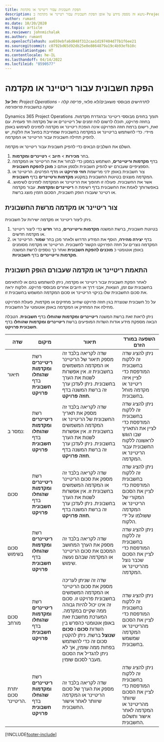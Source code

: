 ```yaml
---
title: הפקת חשבונית עבור ריטיינר או מקדמה
description: נושא זה מספק מידע על אופן הפקת חשבונית עבור רטיינר או מקדמה ב-Project Operations.
author: rumant
ms.date: 10/20/2020
ms.topic: article
ms.reviewer: johnmichalak
ms.author: rumant
ms.openlocfilehash: aa659ebfa6d848f312caa1d197404d77b1f6ee21
ms.sourcegitcommit: c0792bd65d92db25e0e8864879a19c4b93efb10c
ms.translationtype: HT
ms.contentlocale: he-IL
ms.lasthandoff: 04/14/2022
ms.locfileid: "8590577"
---
```

# <a name="invoice-a-retainer-or-an-advance"></a>הפקת חשבונית עבור ריטיינר או מקדמה

_**חל על:** Project Operations לתרחישים מבוססי משאבים/לא מלאי, פריסה קלה - עסקה בחשבונית פרופורמה_

Dynamics 365 Project Operations תומך בחוזים מבוססי ריטיינר ובהגדרת מקדמות. בחוזה פרויקט, תוכלו לרשום לוח זמנים של ריטיינרים או של מקדמה חד פעמית. עם זאת, רישום ברמת חוזה הפרויקט אינה הופכת ריטיינר או מקדמה לזמינים לשימוש באופן מיידי. כדי להשתמש בריטיינר או במקדמה בחשבונית שמחייבת בפועל את הלקוח, יש להפיק תחילה חשבונית עבור הריטיינר או המקדמה.

השלם את השלבים הבאים כדי להפיק חשבונית עבור ריטיינר או מקדמה.

1. בחר **מכירות** > **חיוב** > **רטיינרים ומקדמות**. 
2. בדף **מקדמות וריטיינרים**, השתמש במסנן כדי לבחור את את הריטיינר או המקדמה הספציפיים שעבורם יש להפיק חשבונית ולסמן אותם כ **מוכן להפקת חשבונית**.
3. צור חשבונית באופן ידני מרישמת **חוזי פרויקט** או מדף הפרטים. הריטיינר או המקדמה מוצגים בטיוטת החשבונית במקטע **מקדמות ורטיינרים**  בדף **חשבונית**.
4. אשר את החשבונית. פעולה זו תהפוך את הריטיינר או המקדמה לזמינים לשימוש. באפשרותך לאמת את החשבונית בדף רשימת ה **ריטיינרים ומקדמות**. עבור מקדמה או רטיינר שעבורו הופק חשבונית, הסכום הזמין מוצג ברשת.

## <a name="create-a-retainer-or-advance-from-the-invoice-grid"></a>צור ריטיינר או מקדמה מרשת החשבונית

ניתן ליצור ריטיינר או מקדמה ישירות על חשבונית.

1. בטיוטת חשבונית, ברשת המשנה **מקדמות וריטיינרים**, בחר **חדש** כדי ליצור ריטיינר או מקדמה חדשים. 
2. בדף **יצירה מהירה**, הוסף את המידע הדרוש ולאחר מכן בחר **שמור**. הריטיינר או המקדמה נוצרים על חוזה הפרויקט הקשור לחשבונית. הריטיינר או מקדמה מסומנים באופן אוטומטי כ **מוכנים להפקת חשבונית** ואחר כך נוספים לרשת המשנה **מקדמות וריטיינרים** בדף **חשבוניות**.

## <a name="reconcile-an-invoiced-retainer-or-advance"></a>התאמת ריטיינר או מקדמה שעבורם הופק חשבונית

לאחר הפקת חשבונית עבור ריטיינר או מקדמה, ניתן להשתמש בהם או להתאימם בחשבונית עם זמן, הוצאות, אבני דרך או חיובים אחרים מבוססי פרויקט. הלקוח יראה את סכום החשבונית שלו בניקוי הריטיינר או סכום המקדמה המשמש בחשבונית זו.

על כל חשבונית שנוצרת בגין חוזה פרויקט שחיוב מחזיקים או מקדמות, פעולת הפרויקט מחילה את המחזיק או המקדמה באופן אוטומטי על החשבונית.

ניתן לראות זאת ברשת המשנה **ריטיינרים ומקדמות שהוחלו** בדף **חשבונית**. הטבלה הבאה מספקת מידע אודות השדות המופיעים ברשת **ריטיינרים ומקדמות שהוחלו** בדף **חשבונית פרויקט**.

| שדה | מיקום | תיאור | השפעה במורד הזרם |
| --- | --- | --- | --- |
| תיאור | רשת **ריטיינרים ומקדמות שהוחלו** בדף **חשבונית פרויקט** |שדה לקריאה בלבד זה מספק תיאור של הריטיינר או המקדמה המשמשים בחשבונית זו. אין אפשרות לשנות את הערך בחשבונית. ניתן לעדכן ערך זה ברשת המשנה בדף **חוזה פרויקט**. | ניתן להציג שדה זה ללקוח בחשבונית המודפסת כדי לציין איזה ריטיינר או מקדמה מוחל בחשבונית. |
| נמסר ב: | רשת **ריטיינרים ומקדמות שהוחלו** בדף **חשבונית פרויקט**  | שדה לקריאה בלבד זה מספק את תאריך החשבונית של הריטיינר או המקדמה המשמשים בחשבונית זו. אין אפשרות לשנות את הערך בחשבונית. ניתן לעדכן ערך זה ברשת המשנה בדף **חוזה פרויקט**. | ניתן להציג שדה זה ללקוח בחשבונית המודפסת כדי לציין את התאריך שבו הוגש לראשונה ללקוח החשבונית עבור הריטיינר או המקדמה. |
| סכום | רשת **ריטיינרים ומקדמות שהוחלו** בדף **חשבונית פרויקט**  | שדה לקריאה בלבד זה מספק את סכום הריטיינר או המקדמה המשמשים בחשבונית זו. אין אפשרות לשנות את הערך בחשבונית. ניתן לעדכן ערך זה ברשת המשנה בדף **חוזה פרויקט**. | ניתן להציג שדה זה ללקוח בחשבונית המודפסת כדי לציין את הסכום המקורי של הריטיינר או המקדמה ששולמו על ידי הלקוח. |
| סכום בשימוש | רשת **ריטיינרים ומקדמות שהוחלו** בדף **חשבונית פרויקט**  | שדה לקריאה בלבד זה מספק את הערך המחושב המסכם את סכום הריטיינר או המקדמה שבהם נעשה שימוש. | ניתן להציג שדה זה ללקוח בחשבונית המודפסת כדי לציין את הסכום שכבר נוצל מהריטיינר או המקדמה. |
| סכום מורחב | רשת **ריטיינרים ומקדמות שהוחלו** בדף **חשבונית פרויקט**  | שדה זה שניתן לעריכה מספק את סכום הריטיינר או המקדמה המשמשים בחשבונית פרויקט זו. סכום זה אינו יכול להיות גבוהה ממה שקיים במקדמה. המערכת מחשבת זאת באופן אוטומטי כהפרש בין השדות **סכום** ו **סכום שנוצל** ברשת. ניתן להקטין סכום זה כדי להשתמש בפחות ממה שזמין, אך לא ניתן להגדיל את הסכום מעבר לסכום שזמין. | ניתן להציג שדה זה ללקוח בחשבונית המודפסת כדי לציין את הסכום מהריטיינר או המקדמה שמשמש בחשבונית. |
| יתרת סכום הריטיינר. | רשת **ריטיינרים ומקדמות שהוחלו** בדף **חשבונית פרויקט**  | שדה לקריאה בלבד זה מספק את הערך של סכום הריטיינר או המקדמה שיוותר לאחר אישור החשבונית. | ניתן להציג שדה זה ללקוח בחשבונית המודפסת כדי לציין את הסכום שיוותר מהריטיינר או המקדמה לאחר אישור ותשלום החשבונית. |


[!INCLUDE[footer-include](../../includes/footer-banner.md)]